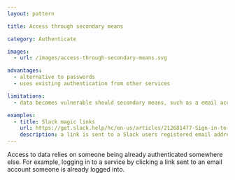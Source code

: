 ```yaml
---
layout: pattern

title: Access through secondary means

category: Authenticate

images:
  - url: /images/access-through-secondary-means.svg

advantages:
  - alternative to passwords
  - uses existing authentication from other services

limitations:
  - data becomes vulnerable should secondary means, such as a email account, gets hacked

examples:
  - title: Slack magic links
    url: https://get.slack.help/hc/en-us/articles/212681477-Sign-in-to-Slack
    description: a link is sent to a Slack users registered email address, to allow them to log into the service without a password
---
```


Access to data relies on someone being already authenticated somewhere else. For example, logging in to a service by clicking a link sent to an email account someone is already logged into.
